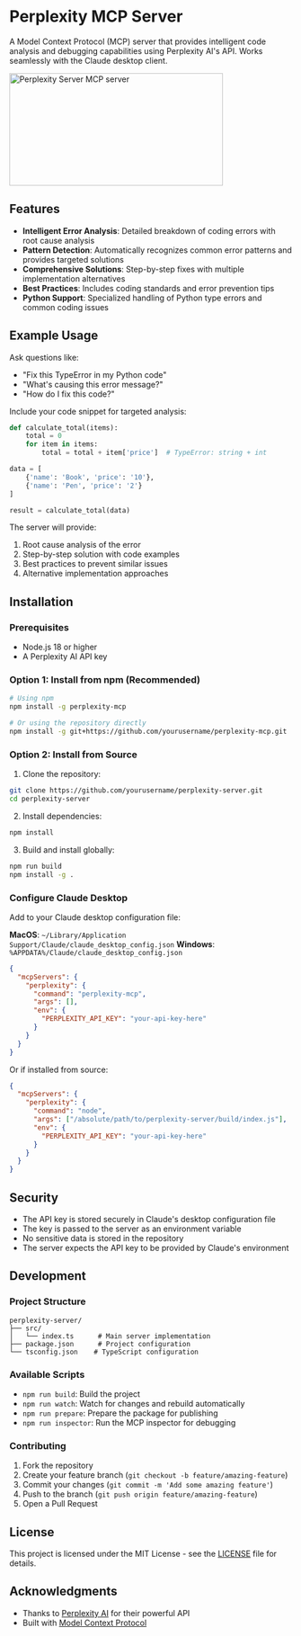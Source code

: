 # Perplexity MCP Server

A Model Context Protocol (MCP) server that provides intelligent code analysis and debugging capabilities using Perplexity AI's API. Works seamlessly with the Claude desktop client.

<a href="https://glama.ai/mcp/servers/oxchzx8c75"><img width="380" height="200" src="https://glama.ai/mcp/servers/oxchzx8c75/badge" alt="Perplexity Server MCP server" /></a>

## Features

- **Intelligent Error Analysis**: Detailed breakdown of coding errors with root cause analysis
- **Pattern Detection**: Automatically recognizes common error patterns and provides targeted solutions
- **Comprehensive Solutions**: Step-by-step fixes with multiple implementation alternatives
- **Best Practices**: Includes coding standards and error prevention tips
- **Python Support**: Specialized handling of Python type errors and common coding issues

## Example Usage

Ask questions like:
- "Fix this TypeError in my Python code"
- "What's causing this error message?"
- "How do I fix this code?"

Include your code snippet for targeted analysis:

```python
def calculate_total(items):
    total = 0
    for item in items:
        total = total + item['price']  # TypeError: string + int

data = [
    {'name': 'Book', 'price': '10'},
    {'name': 'Pen', 'price': '2'}
]

result = calculate_total(data)
```

The server will provide:
1. Root cause analysis of the error
2. Step-by-step solution with code examples
3. Best practices to prevent similar issues
4. Alternative implementation approaches

## Installation

### Prerequisites
- Node.js 18 or higher
- A Perplexity AI API key

### Option 1: Install from npm (Recommended)

```bash
# Using npm
npm install -g perplexity-mcp

# Or using the repository directly
npm install -g git+https://github.com/yourusername/perplexity-mcp.git
```

### Option 2: Install from Source

1. Clone the repository:
```bash
git clone https://github.com/yourusername/perplexity-server.git
cd perplexity-server
```

2. Install dependencies:
```bash
npm install
```

3. Build and install globally:
```bash
npm run build
npm install -g .
```

### Configure Claude Desktop


Add to your Claude desktop configuration file:

**MacOS**: `~/Library/Application Support/Claude/claude_desktop_config.json`
**Windows**: `%APPDATA%/Claude/claude_desktop_config.json`

```json
{
  "mcpServers": {
    "perplexity": {
      "command": "perplexity-mcp",
      "args": [],
      "env": {
        "PERPLEXITY_API_KEY": "your-api-key-here"
      }
    }
  }
}
```

Or if installed from source:

```json
{
  "mcpServers": {
    "perplexity": {
      "command": "node",
      "args": ["/absolute/path/to/perplexity-server/build/index.js"],
      "env": {
        "PERPLEXITY_API_KEY": "your-api-key-here"
      }
    }
  }
}
```

## Security

- The API key is stored securely in Claude's desktop configuration file
- The key is passed to the server as an environment variable
- No sensitive data is stored in the repository
- The server expects the API key to be provided by Claude's environment

## Development

### Project Structure

```
perplexity-server/
├── src/
│   └── index.ts      # Main server implementation
├── package.json      # Project configuration
└── tsconfig.json    # TypeScript configuration
```

### Available Scripts

- `npm run build`: Build the project
- `npm run watch`: Watch for changes and rebuild automatically
- `npm run prepare`: Prepare the package for publishing
- `npm run inspector`: Run the MCP inspector for debugging

### Contributing

1. Fork the repository
2. Create your feature branch (`git checkout -b feature/amazing-feature`)
3. Commit your changes (`git commit -m 'Add some amazing feature'`)
4. Push to the branch (`git push origin feature/amazing-feature`)
5. Open a Pull Request

## License

This project is licensed under the MIT License - see the [LICENSE](LICENSE) file for details.

## Acknowledgments

- Thanks to [Perplexity AI](https://www.perplexity.ai/) for their powerful API
- Built with [Model Context Protocol](https://github.com/anthropics/model-context-protocol)
